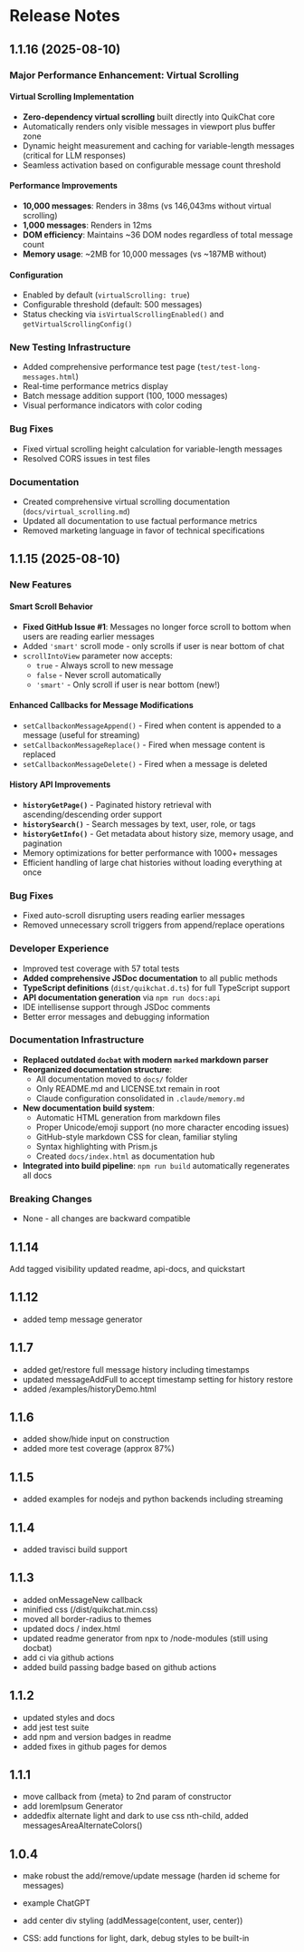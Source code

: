 # Release Notes

## 1.1.16 (2025-08-10)

### Major Performance Enhancement: Virtual Scrolling

#### Virtual Scrolling Implementation
- **Zero-dependency virtual scrolling** built directly into QuikChat core
- Automatically renders only visible messages in viewport plus buffer zone
- Dynamic height measurement and caching for variable-length messages (critical for LLM responses)
- Seamless activation based on configurable message count threshold

#### Performance Improvements
- **10,000 messages**: Renders in 38ms (vs 146,043ms without virtual scrolling)
- **1,000 messages**: Renders in 12ms
- **DOM efficiency**: Maintains ~36 DOM nodes regardless of total message count
- **Memory usage**: ~2MB for 10,000 messages (vs ~187MB without)

#### Configuration
- Enabled by default (`virtualScrolling: true`)
- Configurable threshold (default: 500 messages)
- Status checking via `isVirtualScrollingEnabled()` and `getVirtualScrollingConfig()`

### New Testing Infrastructure
- Added comprehensive performance test page (`test/test-long-messages.html`)
- Real-time performance metrics display
- Batch message addition support (100, 1000 messages)
- Visual performance indicators with color coding

### Bug Fixes
- Fixed virtual scrolling height calculation for variable-length messages
- Resolved CORS issues in test files

### Documentation
- Created comprehensive virtual scrolling documentation (`docs/virtual_scrolling.md`)
- Updated all documentation to use factual performance metrics
- Removed marketing language in favor of technical specifications

## 1.1.15 (2025-08-10)

### New Features

#### Smart Scroll Behavior
- **Fixed GitHub Issue #1**: Messages no longer force scroll to bottom when users are reading earlier messages
- Added `'smart'` scroll mode - only scrolls if user is near bottom of chat
- `scrollIntoView` parameter now accepts:
  - `true` - Always scroll to new message
  - `false` - Never scroll automatically  
  - `'smart'` - Only scroll if user is near bottom (new!)

#### Enhanced Callbacks for Message Modifications
- `setCallbackonMessageAppend()` - Fired when content is appended to a message (useful for streaming)
- `setCallbackonMessageReplace()` - Fired when message content is replaced
- `setCallbackonMessageDelete()` - Fired when a message is deleted

#### History API Improvements
- **`historyGetPage()`** - Paginated history retrieval with ascending/descending order support
- **`historySearch()`** - Search messages by text, user, role, or tags
- **`historyGetInfo()`** - Get metadata about history size, memory usage, and pagination
- Memory optimizations for better performance with 1000+ messages
- Efficient handling of large chat histories without loading everything at once

### Bug Fixes
- Fixed auto-scroll disrupting users reading earlier messages
- Removed unnecessary scroll triggers from append/replace operations

### Developer Experience
- Improved test coverage with 57 total tests  
- **Added comprehensive JSDoc documentation** to all public methods
- **TypeScript definitions** (`dist/quikchat.d.ts`) for full TypeScript support
- **API documentation generation** via `npm run docs:api`
- IDE intellisense support through JSDoc comments
- Better error messages and debugging information

### Documentation Infrastructure
- **Replaced outdated `docbat` with modern `marked` markdown parser**
- **Reorganized documentation structure**:
  - All documentation moved to `docs/` folder
  - Only README.md and LICENSE.txt remain in root
  - Claude configuration consolidated in `.claude/memory.md`
- **New documentation build system**:
  - Automatic HTML generation from markdown files
  - Proper Unicode/emoji support (no more character encoding issues)
  - GitHub-style markdown CSS for clean, familiar styling
  - Syntax highlighting with Prism.js
  - Created `docs/index.html` as documentation hub
- **Integrated into build pipeline**: `npm run build` automatically regenerates all docs

### Breaking Changes
- None - all changes are backward compatible

## 1.1.14 

Add tagged visibility 
updated readme, api-docs, and quickstart


## 1.1.12 

* added temp message generator

## 1.1.7

* added get/restore full message history including timestamps
* updated messageAddFull to accept timestamp setting for history restore
* added /examples/historyDemo.html

## 1.1.6

* added show/hide input on construction
* added more test coverage (approx 87%)

## 1.1.5

* added  examples for nodejs and python backends including streaming

## 1.1.4

* added  travisci build support

## 1.1.3

* added onMessageNew callback
* minified css (/dist/quikchat.min.css)
* moved all border-radius to themes
* updated docs / index.html
* updated readme generator from npx to /node-modules (still using docbat)
* add ci via github actions
* added build passing badge based on github actions

## 1.1.2 

* updated styles and docs
* add jest test suite
* add npm and version badges in readme
* added fixes in github pages for demos

## 1.1.1 

* move callback from {meta} to 2nd param of constructor
* add loremIpsum Generator
* addedfix alternate light and dark to use css nth-child, added messagesAreaAlternateColors()

## 1.0.4

* make robust the add/remove/update message (harden id scheme for messages)
* example ChatGPT

* add center div styling (addMessage(content, user, center))
* CSS: add functions for light, dark, debug styles to be built-in

